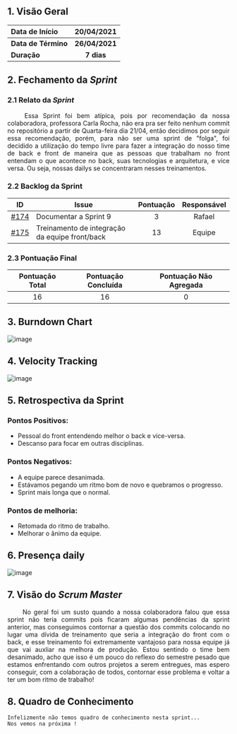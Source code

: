 ## 1. <a name="1">Visão Geral</a>

| Data de Início | 20/04/2021 |
|:--|:--:|
| **Data de Término** | **26/04/2021** |
| **Duração** | **7 dias** |


## 2. <a name="2">Fechamento da _Sprint_</a>
### 2.1 <a name="2.1">Relato da _Sprint_</a>
<p align="justify">&emsp;&emsp; 
Essa Sprint foi bem atípica, pois por recomendação da nossa colaboradora, professora Carla Rocha, não era pra ser feito nenhum commit no repositório a partir de Quarta-feira dia 21/04, então decidimos por seguir essa recomendação, porém, para não ser uma sprint de "folga", foi decidido a utilização do tempo livre para fazer a integração do nosso time de back e front de maneira que as pessoas que trabalham no front entendam o que acontece no back, suas tecnologias e arquitetura, e vice versa. Ou seja, nossas dailys se concentraram nesses treinamentos.  
</p>

### 2.2 <a name="2.2">Backlog da Sprint</a>
| ID | Issue | Pontuação | Responsável|
|:--:| ------- | :----: | :----: |
| [#174](https://github.com/fga-eps-mds/2020.2-Anunbis/issues/174) | Documentar a Sprint 9 | 3 | Rafael
| [#175](https://github.com/fga-eps-mds/2020.2-Anunbis/issues/175) | Treinamento de integração da equipe front/back | 13 | Equipe

### 2.3 <a name="2.3">Pontuação Final</a>
|Pontuação Total|Pontuação Concluída|Pontuação Não Agregada
|:-:|:-:|:-:|
|16|16|0

## 3. <a name="3">Burndown Chart</a>
![image](https://user-images.githubusercontent.com/74625814/116311410-9a859e80-a781-11eb-8d94-6fe809ecdd5c.png)


## 4. <a name="4">Velocity Tracking</a>
![image](https://user-images.githubusercontent.com/74625814/116311672-e6384800-a781-11eb-8aca-feed937d35ea.png)

## 5. <a name="5">Retrospectiva da Sprint</a>
### **Pontos Positivos:**
* Pessoal do front entendendo melhor o back e vice-versa.
* Descanso para focar em outras disciplinas.

### **Pontos Negativos:**
* A equipe parece desanimada.
* Estávamos pegando um ritmo bom de novo e quebramos o progresso.
* Sprint mais longa que o normal.

### **Pontos de melhoria:**
* Retomada do ritmo de trabalho.
* Melhorar o ânimo da equipe.


## 6. <a name="6">Presença daily</a>
![image](https://user-images.githubusercontent.com/74625814/116313299-f8b38100-a783-11eb-84fd-32f00b2cf122.png)


## 7. <a name="7">Visão do _Scrum Master_</a>

<p align="justify">&emsp;&emsp;
No geral foi um susto quando a nossa colaboradora falou que essa sprint não teria commits pois ficaram algumas pendências da sprint anterior, mas conseguimos contornar a questão dos commits colocando no lugar uma dívida de treinamento que seria a integração do front com o back, e esse treinamento foi extremamente vantajoso para nossa equipe já que vai auxliar na melhora de produção. Estou sentindo o time bem desanimado, acho que isso é um pouco do reflexo do semestre pesado que estamos enfrentando com outros projetos a serem entregues, mas espero conseguir, com a colaboração de todos, contornar esse problema e voltar a ter um bom ritmo de trabalho!
</p>

## 8. <a name="8">Quadro de Conhecimento</a>
```
Infelizmente não temos quadro de conhecimento nesta sprint...
Nos vemos na próxima !
```


